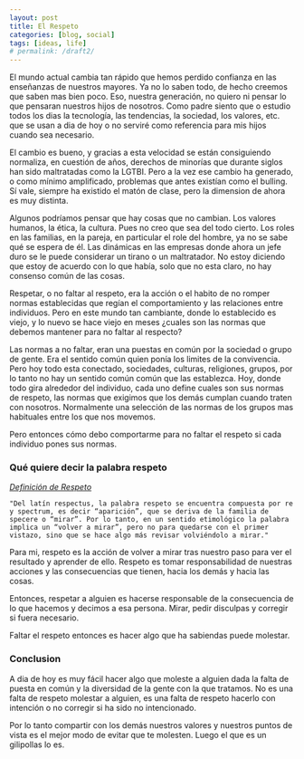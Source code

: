 ```yaml
---
layout: post
title: El Respeto
categories: [blog, social]
tags: [ideas, life]
# permalink: /draft2/
---
```

El mundo actual cambia tan rápido que hemos perdido confianza en las enseñanzas de nuestros mayores. Ya no lo saben todo, de hecho creemos que saben mas bien poco.
Eso, nuestra generación, no quiero ni pensar lo que pensaran nuestros hijos de nosotros. Como padre siento que o estudio todos los dias la tecnología, las tendencias, la sociedad, los valores, etc. que se usan a dia de hoy o no serviré como referencia para mis hijos cuando sea necesario.

El cambio es bueno, y gracias a esta velocidad se están consiguiendo normaliza, en cuestión de años, derechos de minorías que durante siglos han sido maltratadas como la LGTBI. Pero a la vez ese cambio ha generado, o como mínimo amplificado, problemas que antes existían como el bulling. Sí vale, siempre ha existido el matón de clase, pero la dimension de ahora es muy distinta.

Algunos podríamos pensar que hay cosas que no cambian. Los valores humanos, la ética, la cultura. Pues no creo que sea del todo cierto. Los roles en las familias, en la pareja, en particular el role del hombre, ya no se sabe qué se espera de él. Las dinámicas en las empresas donde ahora un jefe duro se le puede considerar un tirano o un maltratador. No estoy diciendo que estoy de acuerdo con lo que había, solo que no esta claro, no hay consenso común de las cosas.

Respetar, o no faltar al respeto, era la acción o el habito de no romper normas establecidas que regían el comportamiento y las relaciones entre individuos.
Pero en este mundo tan cambiante, donde lo establecido es viejo, y lo nuevo se hace viejo en meses ¿cuales son las normas que debemos mantener para no faltar al respecto?

Las normas a no faltar, eran una puestas en común por la sociedad o grupo de gente. Era el sentido común quien ponía los limites de la convivencia. Pero hoy todo esta conectado, sociedades, culturas, religiones, grupos, por lo tanto no hay un sentido común común que las establezca. Hoy, donde todo gira alrededor del individuo, cada uno define cuales son sus normas de respeto, las normas que exigimos que los demás cumplan cuando traten con nosotros. Normalmente una selección de las normas de los grupos mas habituales entre los que nos movemos.

Pero entonces cómo debo comportarme para no faltar el respeto si cada individuo pones sus normas.

### Qué quiere decir la palabra respeto

[*Definición de Respeto*](http://definicionde.org/respeto/)

    "Del latín respectus, la palabra respeto se encuentra compuesta por re y spectrum, es decir “aparición”, que se deriva de la familia de specere o “mirar”. Por lo tanto, en un sentido etimológico la palabra implica un “volver a mirar”, pero no para quedarse con el primer vistazo, sino que se hace algo más revisar volviéndolo a mirar." 

Para mi, respeto es la acción de volver a mirar tras nuestro paso para ver el resultado y aprender de ello. Respeto es tomar responsabilidad de nuestras acciones y las consecuencias que tienen, hacia los demás y hacia las cosas.

Entonces, respetar a alguien es hacerse responsable de la consecuencia de lo que hacemos y decimos a esa persona. Mirar, pedir disculpas y corregir si fuera necesario.

Faltar el respeto entonces es hacer algo que ha sabiendas puede molestar.

### Conclusion

A dia de hoy es muy fácil hacer algo que moleste a alguien dada la falta de puesta en común y la diversidad de la gente con la que tratamos. No es una falta de respeto molestar a alguien, es una falta de respeto hacerlo con intención o no corregir si ha sido no intencionado.

Por lo tanto compartir con los demás nuestros valores y nuestros puntos de vista es el mejor modo de evitar que te molesten. Luego el que es un gilipollas lo es.
